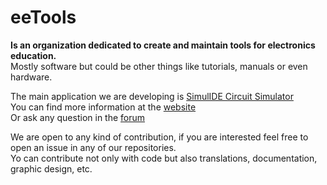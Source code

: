 # eeTools
**Is an organization dedicated to create and maintain tools for electronics education.** <br>
Mostly software but could be other things like tutorials, manuals or even hardware.<br>

The main application we are developing is [SimulIDE Circuit Simulator](https://github.com/eeTools/SimulIDE-dev) <br>
You can find more information at the [website](https://simulide.com) <br>
Or ask any question in the [forum](https://simulide.com/p/forum/) <br>

We are open to any kind of contribution, if you are interested feel free to open an issue in any of our repositories.<br>
Yo can contribute not only with code but also translations, documentation, graphic design, etc.



<!--

**Here are some ideas to get you started:**

🙋‍♀️ A short introduction - what is your organization all about?
🌈 Contribution guidelines - how can the community get involved?
👩‍💻 Useful resources - where can the community find your docs? Is there anything else the community should know?
🍿 Fun facts - what does your team eat for breakfast?
🧙 Remember, you can do mighty things with the power of [Markdown](https://docs.github.com/github/writing-on-github/getting-started-with-writing-and-formatting-on-github/basic-writing-and-formatting-syntax)
-->
